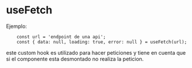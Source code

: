# useFetch

Ejemplo:
```
    const url = 'endpoint de una api';
    const { data: null, loading: true, error: null } = useFetch(url);

```

este custom hook es utilizado para hacer peticiones y tiene en cuenta que si el componente
esta desmontado no realiza la peticion. 